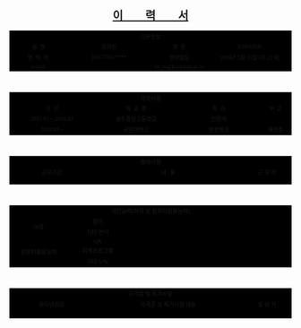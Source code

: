 <!DOCTYPE html>
<html>
    <head>
      <meta charset="utf-8">
    </head>
    <body>
        <center><h1 align='center' style='font-family:굴림; font-size:20px; font-weight:bold; text-decoration:underline;'>이&nbsp;&nbsp;&nbsp;&nbsp;&nbsp;&nbsp;&nbsp;&nbsp;력&nbsp;&nbsp;&nbsp;&nbsp;&nbsp;&nbsp;&nbsp;&nbsp;서</h1></center>
        <table cellspacing='1' cellpadding='0' border='0' bgcolor='#000000' align='center' style='font-family:굴림; font-size:10px'>
            <tr align='center'>
                <td colspan='4' class='ti'>기본정보</td>
            </tr>
            <tr align='center'>
                <td class='ti' width='100'>성&nbsp;&nbsp;명</td>
                <td width='150'> 조하린  </td>
                <td class='ti' width='100'>영&nbsp;&nbsp;문</td>
                <td width='150'> JOHARIN  </td>
            </tr>
            <tr align='center'>
                <td class='ti' width='100'>연&nbsp;&nbsp;락&nbsp;&nbsp;처&nbsp;</td>
                <td width='150'>010-7701-****</td>
                <td class='ti' width='100'>생년월일</td>
                <td width='150'>1999년&nbsp;5월&nbsp;19일&nbsp;(만&nbsp;21세)  </td>
            </tr>
            <tr align='center'>
                <td class='ti' width='100'>e-mail</td>
                <td colspan='3'>hr_jo@kookmin.ac.kr</td>
            </tr>
        </table>
        <br/>
        <div>
        <table cellspacing='1' cellpadding='0' border='0' bgcolor='#000000' align='center' style='font-family:굴림; font-size:10px'>
            <tr align='center'>
                <td colspan='4' class='ti'>학력사항</td>
            </tr>
            <tr align='center'>
                <td class='ti' width='150'>기&nbsp;&nbsp;간</td>
                <td class='ti' width='150'>학&nbsp;&nbsp;교&nbsp;&nbsp;명 </td>
                <td class='ti' width='150'>학&nbsp;&nbsp;과</td>
                <td class='ti' width='50'>비&nbsp;고</td>
            </tr>
            <tr align='center'>
                <td width='150'>2015.03&nbsp;~&nbsp;2018.02</td>
                <td width='150'>광주중앙고등학교 </td>
                <td width='150'>인문계</td>
                <td width='50'> </td>
            </tr>
            <tr align='center'>
                <td width='150'>2019.03 ~</td>
                <td width='150'>국민대학교 </td>
                <td width='150'>행정학과</td>
                <td width='50'>재학중</td>
            </tr>
        </table>
        </div>
        <br/>
        <div>
        <table cellspacing='1' cellpadding='0' border='0' bgcolor='#000000' align='center' style='font-family:굴림; font-size:10px'>
            <tr align='center'>
                <td colspan='3' class='ti'>경력사항</td>
            </tr>
            <tr align='center'>
                <td class='ti' width='150'>근무기간</td>
                <td class='ti' width='270'>내&nbsp;&nbsp;&nbsp;용</td>
                <td class='ti' width='81'>근&nbsp;무&nbsp;처</td>
            </tr>
            <tr align='center'>
                <td width='150'> </td>
                <td width='270'> </td>
                <td width='81'> </td>
            </tr>
            <tr align='center'>
                <td width='150'> </td>
                <td width='270'> </td>
                <td width='81'> </td>
            </tr>
            <tr align='center'>
                <td width='150'> </td>
                <td width='270'> </td>
                <td width='81'> </td>
            </tr>
        </table>
        </div>
        <br/>
        <div>
        <table cellspacing='1' cellpadding='0' border='0' bgcolor='#000000' align='center' style='font-family:굴림; font-size:10px'>
            <tr align='center'>
                <td colspan='3'class='ti'>개인능력(어학&nbsp;및&nbsp;컴퓨터활용능력)</td>
            </tr>
            <tr align='center'>
                <td rowspan='2' class='ti' width='100'>어학</td>
                <td class='ti' width='100'>영어</td>
                <td class='ti' width='301'></td>
            </tr>
            <tr align='center'>
                <td class='ti' width='100'>기타&nbsp;언어</td>
               <td class='ti' width='301'></td>
            </tr>
            <tr align='center'>
                <td rowspan='3' class='ti' width='100'>컴퓨터활용능력</td>
                <td class='ti' width='100'>QA</td>
                <td class='ti' width='301'></td>
            </tr>
            <tr align='center'>
                <td class='ti' width='100'>회계프로그램</td>
               <td class='ti' width='301'></td>
            </tr>
            <tr align='center'>
                <td class='ti' width='100'>기타&nbsp;S/W</td>
               <td class='ti' width='301'></td>
            </tr>
        </table>
        </div>
        <br/>
        <div>
        <table cellspacing='1' cellpadding='0' border='0' bgcolor='#000000' align='center' style='font-family:굴림; font-size:10px'>
            <tr align='center'>
                <td colspan='3' class='ti'>자격증&nbsp;및&nbsp;특기사항</td>
            </tr>
            <tr align='center'>
                <td class='ti' width='150'>취득년원일</td>
                <td class='ti' width='270'>자격증&nbsp;및&nbsp;특기사항&nbsp;내용</td>
                <td class='ti' width='81'>발&nbsp;령&nbsp;처</td>
            </tr>
            <tr align='center'>
                <td width='150'> </td>
                <td width='270'> </td>
                <td width='81'> </td>
            </tr>
            <tr align='center'>
                <td width='150'> </td>
                <td width='270'> </td>
                <td width='81'> </td>
            </tr>
            <tr align='center'>
                <td width='150'> </td>
                <td width='270'> </td>
                <td width='81'> </td>
            </tr>
            <tr align='center'>
                <td width='150'> </td>
                <td width='270'> </td>
                <td width='81'> </td>
            </tr>
        </table>
    </body>
</html>
